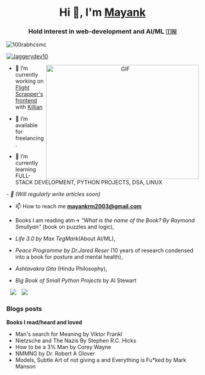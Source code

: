 <h1 align="center">Hi 👋, I'm <a href="" target="blank">
Mayank</a></h1>
<h3 align="center">Hold interest in web-development and AI/ML &#127470;&#127475</h3>

<p align="left"> <img src="https://komarev.com/ghpvc/?username=Memomer&label=Profile%20views&color=0e75b6&style=flat" alt="100rabhcsmc" /> </p>

<p align="left"> <a href="https://twitter.com/100rabhcsmc" target="blank"><img src="https://img.shields.io/twitter/follow/Jaggerydev10?logo=twitter&style=for-the-badge" alt="Jaggerydev10" /></a> </p>

<a target="_blank" align="center">
  <img align="right" top="500" height="300" width="400" alt="GIF" src="https://media.giphy.com/media/SWoSkN6DxTszqIKEqv/giphy.gif">
</a>

- 🔭 I’m currently working on <a href="https://github.com/Memomer/flight-scraper" target="blank">Flight Scrapper's frontend</a> with <a href="https://github.com/kilianplapp">Killian</a>

- 🤝 I’m available for freelancing.

- 🌱 I’m currently learning FULL-STACK DEVELOPMENT, PYTHON PROJECTS, DSA, LINUX <a href="https://www.theodinproject.com/dashboard" target="blank"></a>

*- 📝 (Will regularly write articles soon)*

- 📫 How to reach me **mayankrm2003@gmail.com**

- Books I am reading atm-> *"What is the name of the Book? By Raymond Smullyan"* (book on puzzles and logic),
-  *Life 3.0 by Max TegMark*(About AI/ML), 
-  *Peace Programme by Dr.Jared Reser* (10 years of research condensed into a book for posture and mental health),
-   *Ashtavakra Gita* (Hindu Philosophy),
-   *Big Book of Small Python Projects* by Al Stewart

 <a style="margin-left: 10px;" target="_blank" href="https://github.com/Memomer">
		<img src="https://img.icons8.com/doodle/40/000000/github--v1.png"></a>
		
<a style="margin-left: 10px;" target="_blank" href="https://twitter.com/JaggeryDev10">
			<img src="https://img.icons8.com/doodle/1x/twitter-squared--v2.png" ></a>

### Blogs posts

**Books I read/heard and loved**
- Man's search for Meaning by Viktor Frankl
- Nietzsche and The Nazis By Stephen R.C. Hicks
- How to be a 3% Man by Corey Wayne
- NMMNG by Dr. Robert A Glover
- Models, Subtle Art of not giving a and Everything is Fu*ked by Mark Manson

 
